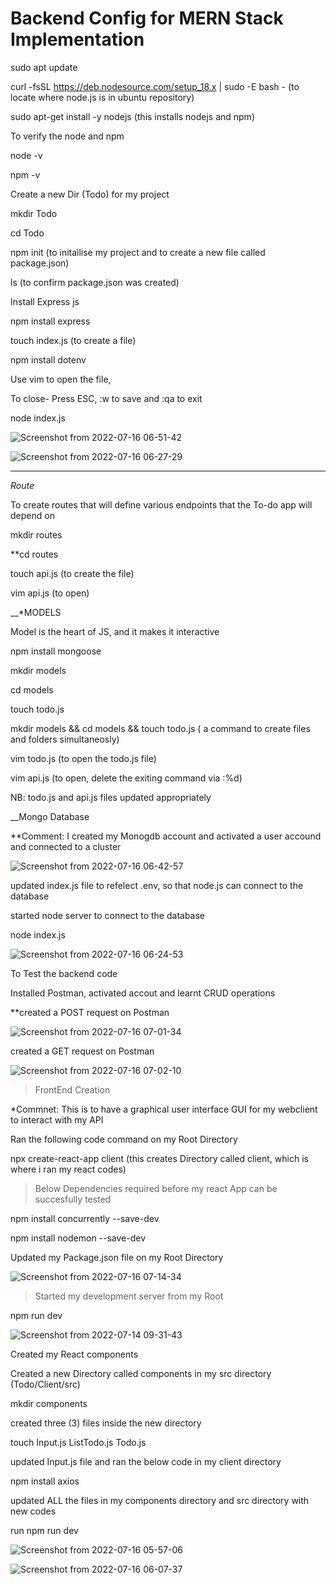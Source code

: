 # Backend Config for MERN Stack Implementation

sudo apt update

curl -fsSL https://deb.nodesource.com/setup_18.x | sudo -E bash - (to locate where node.js is in ubuntu repository)

sudo apt-get install -y nodejs (this installs nodejs and npm)

To verify the node and npm

node -v

npm -v

Create a new Dir (Todo) for my project

mkdir Todo

cd Todo

npm init (to initailise my project and to create a new file called package.json)

ls (to confirm package.json was created)

Install Express js

npm install express

touch index.js (to create a file)

npm install dotenv

Use vim to open the file,

To close- Press ESC, :w to save and :qa to exit

node index.js

![Screenshot from 2022-07-16 06-51-42](https://user-images.githubusercontent.com/106885875/179342078-d79eab9b-7f1a-483f-b127-a2e499307358.png)

![Screenshot from 2022-07-16 06-27-29](https://user-images.githubusercontent.com/106885875/179341224-fa630514-8058-4086-bd36-1abab09a4bba.png)

---
*Route*

To create routes that will define various endpoints that the To-do app will depend on

mkdir routes

**cd routes

touch api.js (to create the file)

vim api.js (to open)

__*MODELS

Model is the heart of JS, and it makes it interactive

npm install mongoose

mkdir models

cd models

touch todo.js

mkdir models && cd models && touch todo.js ( a command to create files and folders simultaneosly)

vim todo.js (to open the todo.js file)

vim api.js (to open, delete the exiting command via :%d)

NB: todo.js and api.js files updated appropriately

__Mongo Database

**Comment: I created my Monogdb account and activated a user accound and connected to a cluster

![Screenshot from 2022-07-16 06-42-57](https://user-images.githubusercontent.com/106885875/179341765-57744c22-70b9-4369-b5c5-58c2c6591f11.png)

updated index.js file to refelect .env, so that node.js can connect to the database

started node server to connect to the database

node index.js

![Screenshot from 2022-07-16 06-24-53](https://user-images.githubusercontent.com/106885875/179342040-f5cca6f2-415b-43a9-91f3-19f39d8abc58.png)

To Test the backend code

Installed Postman, activated accout and learnt CRUD operations

**created a POST request on Postman

![Screenshot from 2022-07-16 07-01-34](https://user-images.githubusercontent.com/106885875/179342284-9fe9b818-677e-4b99-8384-f7f9a4c302f7.png)

created a GET request on Postman

![Screenshot from 2022-07-16 07-02-10](https://user-images.githubusercontent.com/106885875/179342325-b087fdca-f362-4775-92a0-772966d6ff87.png)

> FrontEnd Creation

*Commnet: This is to have a graphical user interface GUI for my webclient to interact with my API

Ran the following code command on my Root Directory

npx create-react-app client
(this creates Directory called client, which is where i ran my react codes)

> Below Dependencies required before my react App can be succesfully tested

npm install concurrently --save-dev

npm install nodemon --save-dev

Updated my Package.json file on my Root Directory

![Screenshot from 2022-07-16 07-14-34](https://user-images.githubusercontent.com/106885875/179342660-d9437bb2-6b6d-4b94-9ff6-db02488d17db.png)

> Started my development server from my Root

npm run dev

![Screenshot from 2022-07-14 09-31-43](https://user-images.githubusercontent.com/106885875/179342830-827e94b6-db1f-49dd-aa2b-c9590e697aa0.png)

Created my React components

Created a new Directory called components in my src directory (Todo/Client/src)

mkdir components

created three (3) files inside the new directory

touch Input.js ListTodo.js Todo.js

updated Input.js file and ran the below code in my client directory

npm install axios

updated ALL the files in my components directory and src directory with new codes

run npm run dev

![Screenshot from 2022-07-16 05-57-06](https://user-images.githubusercontent.com/106885875/179343215-75dc0ff3-8f6f-46be-a587-2bf4f8c7091c.png)

![Screenshot from 2022-07-16 06-07-37](https://user-images.githubusercontent.com/106885875/179343233-3a6d1c76-383b-4bfa-9a41-541b03dbed35.png)








